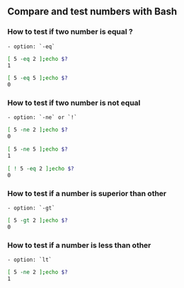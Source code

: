 ## Compare and test numbers with Bash

### How to test if two number is equal ?

	- option: `-eq`

```bash
[ 5 -eq 2 ];echo $?
1
```

```bash
[ 5 -eq 5 ];echo $?
0
```

### How to test if two number is not equal

	- option: `-ne` or `!`
```bash
[ 5 -ne 2 ];echo $?
0
```

```bash
[ 5 -ne 5 ];echo $?
1
```

```bash
[ ! 5 -eq 2 ];echo $? 
0
```


### How to test if a number is superior than other

	- option: `-gt`

```bash
[ 5 -gt 2 ];echo $?
0
```

### How to test if a number is less than other

	- option: `lt`

```bash
[ 5 -ne 2 ];echo $?
1
```




